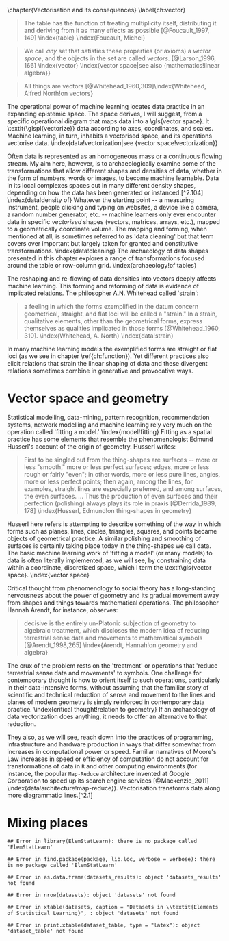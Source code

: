 \chapter{Vectorisation and its consequences}
\label{ch:vector}



>The table has the function of treating multiplicity itself, distributing it and deriving from it as many effects as possible [@Foucault_1997, 149] \index{table} \index{Foucault, Michel}

>We call _any_ set that satisfies these properties (or axioms) a *vector space*, and the objects in the set are called *vectors*. [@Larson_1996, 166] \index{vector} \index{vector space|see also {mathematics!linear algebra}}

>All things are vectors [@Whitehead_1960,309]\index{Whitehead, Alfred North!on vectors}

The operational power of  machine learning locates data practice in an expanding epistemic space. The space derives, I will suggest, from a  specific operational diagram that maps data into  a \gls{vector space}. It  \textit{\glspl{vectorize}} data according to axes, coordinates, and scales. Machine learning, in turn, inhabits a vectorised space, and its  operations vectorise data.  \index{data!vectorization|see {vector space!vectorization}}

Often data is  represented as an homogeneous mass or a continuous flowing stream. My aim here, however, is to archaeologically examine some of the transformations that allow different shapes and densities of data, whether in the form of numbers, words or images, to become machine learnable. Data in its local complexes spaces out in many different density shapes, depending on how the data has been generated or instanced.[^2.104] \index{data!density of} Whatever the starting point -- a measuring instrument, people clicking and typing on websites, a device like a camera, a random number generator, etc. --  machine learners only ever encounter data in specific *vectorised* shapes (vectors,  matrices, arrays, etc.), mapped to  a geometrically coordinate volume. The mapping and forming, when mentioned at all,  is sometimes referred to as 'data cleaning' but that term covers over important but largely taken for granted and constitutive transformations. \index{data!cleaning} The archaeology of data shapes presented in this chapter explores a range of transformations focused around the table or row-column grid. \index{archaeology!of tables}

The reshaping and re-flowing of data densities into vectors deeply affects machine learning.   This forming and reforming of data is evidence of  implicated relations. The philosopher A.N. Whitehead called 'strain':

>a feeling in which the forms exemplified in the datum concern geometrical, straight, and flat loci will be called a "strain." In a strain, qualitative elements, other than the geometrical forms, express themselves as qualities implicated in those forms [@Whitehead_1960, 310]. \index{Whitehead, A. North}  \index{data!strain}

In many machine learning models the exemplified forms are straight or flat loci (as we see in chapter \ref{ch:function}).  Yet  different practices also elicit relations that strain the linear shaping of data and these divergent relations sometimes combine in generative and provocative ways. 

#  Vector space and geometry

Statistical modelling, data-mining, pattern recognition, recommendation systems, network modelling and machine learning rely very much on the operation called 'fitting a model.' \index{model!fitting} Fitting as a spatial practice has some elements that resemble the phenomenologist Edmund Husserl's account of the origin of geometry. Husserl writes:

>First to be singled out from the thing-shapes are surfaces -- more or less "smooth," more or less perfect surfaces; edges, more or less rough or fairly "even"; in other words, more or less pure lines, angles, more or less perfect points; then again, among the lines, for examples, straight lines are especially preferred, and among surfaces, the even surfaces. ... Thus the production of even surfaces and their perfection (polishing) always plays its role in praxis [@Derrida_1989, 178] \index{Husserl, Edmund!on thing-shapes in geometry}

Husserl here refers is attempting to describe something of the way in which forms such as planes, lines, circles, triangles, squares, and points became objects of geometrical practice. A similar polishing and smoothing of surfaces is certainly taking place today in the thing-shapes we call data. The basic machine learning work of 'fitting a model' (or many models)  to data is often literally implemented, as we will see, by  constraining data within a coordinate, discretized space, which I term the \textit\gls{vector space}. \index{vector space} 

Critical thought from phenomenology to social theory has a long-standing  nervousness about the power of geometry and its gradual movement away from shapes and things towards mathematical operations.   The philosopher Hannah Arendt, for instance, observes: 

>decisive is the entirely un-Platonic subjection of geometry to algebraic treatment, which discloses the modern idea of reducing terrestrial sense data and movements to mathematical symbols [@Arendt_1998,265] \index{Arendt, Hannah!on geometry and algebra}

The crux of the problem rests on the 'treatment' or operations that 'reduce terrestrial sense data and movements' to symbols. One challenge for contemporary thought is how to orient itself to such operations, particularly in their data-intensive forms,  without assuming that the familiar story of scientific and technical reduction of sense and movement to the lines and planes of modern geometry is simply reinforced in contemporary data practice. \index{critical thought!relation to geometry} If an archaeology of data vectorization does anything, it needs to offer an alternative to that reduction.  

They also, as we will see, reach down into the practices of programming, infrastructure and hardware production in ways that differ somewhat from increases in computational power or speed. Familiar narratives of Moore's Law increases in  speed or efficiency of computation do not account for transformations of   data in  `R` and other computing environments (for instance, the popular `Map-Reduce` architecture invented at Google Corporation to speed up its search engine services [@Mackenzie_2011] \index{data!architecture!map-reduce}).  Vectorisation transforms data along more diagrammatic lines.[^2.1]  

# Mixing places


```
## Error in library(ElemStatLearn): there is no package called 'ElemStatLearn'
```

```
## Error in find.package(package, lib.loc, verbose = verbose): there is no package called 'ElemStatLearn'
```

```
## Error in as.data.frame(datasets_results): object 'datasets_results' not found
```

```
## Error in nrow(datasets): object 'datasets' not found
```

```
## Error in xtable(datasets, caption = "Datasets in \\textit{Elements of Statistical Learning}", : object 'datasets' not found
```

```
## Error in print.xtable(dataset_table, type = "latex"): object 'dataset_table' not found
```













